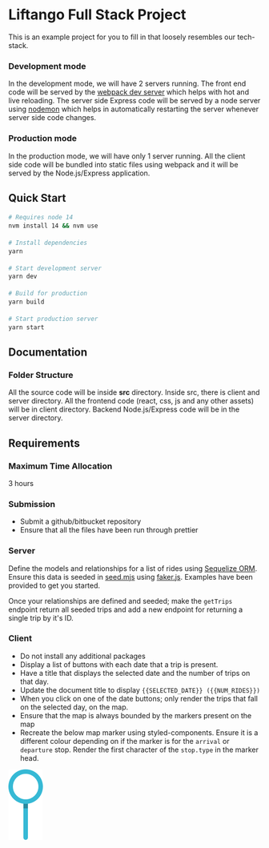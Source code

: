 # Liftango Full Stack Project

This is an example project for you to fill in that loosely resembles our tech-stack.

### Development mode

In the development mode, we will have 2 servers running. The front end code will be served by the [webpack dev server](https://webpack.js.org/configuration/dev-server/) which helps with hot and live reloading. The server side Express code will be served by a node server using [nodemon](https://nodemon.io/) which helps in automatically restarting the server whenever server side code changes.

### Production mode

In the production mode, we will have only 1 server running. All the client side code will be bundled into static files using webpack and it will be served by the Node.js/Express application.

## Quick Start

```bash
# Requires node 14
nvm install 14 && nvm use

# Install dependencies
yarn

# Start development server
yarn dev

# Build for production
yarn build

# Start production server
yarn start
```

## Documentation

### Folder Structure

All the source code will be inside **src** directory. Inside src, there is client and server directory. All the frontend code (react, css, js and any other assets) will be in client directory. Backend Node.js/Express code will be in the server directory.

## Requirements

### Maximum Time Allocation

3 hours

### Submission

- Submit a github/bitbucket repository
- Ensure that all the files have been run through prettier

### Server

Define the models and relationships for a list of rides using [Sequelize ORM](https://sequelize.org/master/). Ensure this data is seeded in [seed.mjs](./src/database/seeds/seed.mjs) using [faker.js](https://github.com/Marak/Faker.js). Examples have been provided to get you started.

Once your relationships are defined and seeded; make the `getTrips` endpoint return all seeded trips and add a new endpoint for returning a single trip by it's ID.

### Client

- Do not install any additional packages
- Display a list of buttons with each date that a trip is present.
- Have a title that displays the selected date and the number of trips on that day.
- Update the document title to display `{{SELECTED_DATE}} ({{NUM_RIDES}})`
- When you click on one of the date buttons; only render the trips that fall on the selected day, on the map.
- Ensure that the map is always bounded by the markers present on the map
- Recreate the below map marker using styled-components. Ensure it is a different colour depending on if the marker is for the `arrival` or `departure` stop. Render the first character of the `stop.type` in the marker head.

![marker](./src/images/pin.png)
